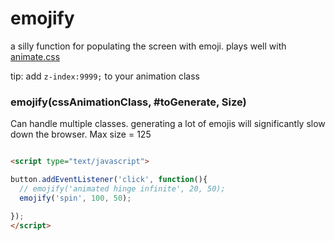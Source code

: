 # emojify

a silly function for populating the screen with emoji. plays well with [animate.css](https://daneden.github.io/animate.css/)

tip: add `z-index:9999;` to your animation class

### emojify(cssAnimationClass, #toGenerate, Size)
Can handle multiple classes. generating a lot of emojis will significantly slow down the browser. Max size = 125
```html

<script type="text/javascript">

button.addEventListener('click', function(){
  // emojify('animated hinge infinite', 20, 50);
  emojify('spin', 100, 50);

});
</script>

```